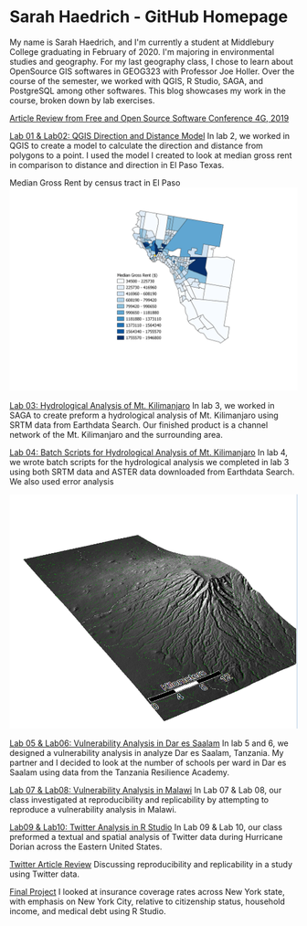 # Sarah Haedrich - GitHub Homepage

My name is Sarah Haedrich, and I'm currently a student at Middlebury College graduating in February of 2020. I'm majoring in environmental studies and geography. For my last geography class, I chose to learn about OpenSource GIS softwares in GEOG323 with Professor Joe Holler. Over the course of the semester, we worked with QGIS, R Studio, SAGA, and PostgreSQL among other softwares. This blog showcases my work in the course, broken down by lab exercises. 

[Article Review from Free and Open Source Software Conference 4G, 2019](blogpost1.md)

[Lab 01 & Lab02: QGIS Direction and Distance Model](lab02.md)
In lab 2, we worked in QGIS to create a model to calculate the direction and distance from polygons to a point. I used the model I created to look at median gross rent in comparison to distance and direction in El Paso Texas.

Median Gross Rent by census tract in El Paso
![](El_Paso_MGR.png)

[Lab 03: Hydrological Analysis of Mt. Kilimanjaro](Lab03.md)
In lab 3, we worked in SAGA to create preform a hydrological analysis of Mt. Kilimanjaro using SRTM data from Earthdata Search. Our finished product is a channel network of the Mt. Kilimanjaro and the surrounding area. 

[Lab 04: Batch Scripts for Hydrological Analysis of Mt. Kilimanjaro](Lab04.md)
In lab 4, we wrote batch scripts for the hydrological analysis we completed in lab 3 using both SRTM data and ASTER data downloaded from Earthdata Search. We also used error analysis  

![](3D_hill_channelnetwork_SRTM.PNG)

[Lab 05 & Lab06: Vulnerability Analysis in Dar es Saalam](lab05.md)
In lab 5 and 6, we designed a vulnerability analysis in analyze Dar es Saalam, Tanzania. My partner and I decided to look at the number of schools per ward in Dar es Saalam using data from the Tanzania Resilience Academy. 

[Lab 07 & Lab08: Vulnerability Analysis in Malawi](Lab08.md) 
In Lab 07 & Lab 08, our class investigated at reproducibility and replicability by attempting to reproduce a vulnerability analysis in Malawi.

[Lab09 & Lab10: Twitter Analysis in R Studio](Lab09.md)
In Lab 09 & Lab 10, our class preformed a textual and spatial analysis of Twitter data during Hurricane Dorian across the Eastern United States.

[Twitter Article Review](twitter.md)
Discussing reproducibility and replicability in a study using Twitter data.

[Final Project](final.md)
I looked at insurance coverage rates across New York state, with emphasis on New York City, relative to citizenship status, household income, and medical debt using R Studio. 
